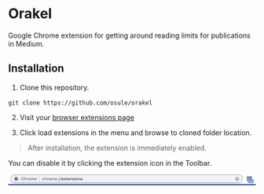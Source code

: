 # Orakel

Google Chrome extension for getting around reading limits for publications in Medium.

## Installation

1. Clone this repository.

```
git clone https://github.com/osule/orakel
```

2. Visit your [browser extensions page](chrome://extensions/)

3. Click load extensions in the menu and browse to cloned folder location.


> After installation, the extension is immediately enabled.

You can disable it by clicking the extension icon in the Toolbar.

![orakel in toolbar](./orakel-in-toolbar.png)